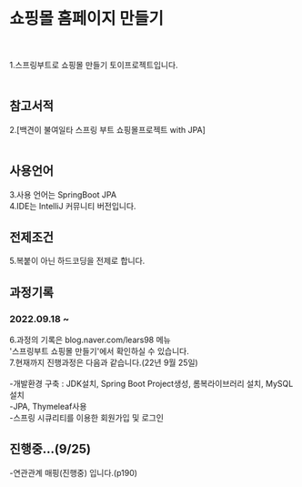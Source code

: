 # 쇼핑몰 홈페이지 만들기<br><br>
1.스프링부트로 쇼핑몰 만들기 토이프로젝트입니다.<br><br>

## 참고서적
2.[백견이 불여일타 스프링 부트 쇼핑몰프로젝트 with JPA]<br><br>

## 사용언어
3.사용 언어는 SpringBoot JPA<br>
4.IDE는 IntelliJ 커뮤니티 버전입니다.<br>

## 전제조건
5.복붙이 아닌 하드코딩을 전제로 합니다.<br>

## 과정기록
<h3>2022.09.18 ~</h3>
6.과정의 기록은 blog.naver.com/lears98 메뉴 <br>'스프링부트 쇼핑몰 만들기'에서 확인하실 수 있습니다.<br>
7.현재까지 진행과정은 다음과 같습니다.(22년 9월 25일)<br><br>
-개발환경 구축 : JDK설치, Spring Boot Project생성, 롬복라이브러리 설치, MySQL설치<br>
-JPA, Thymeleaf사용<br>
-스프링 시큐리티를 이용한 회원가입 및 로그인<br>

## 진행중...(9/25)
-연관관계 매핑(진행중) 입니다.(p190)
